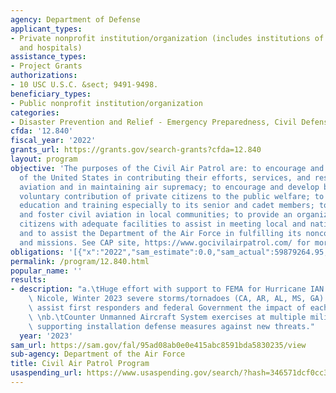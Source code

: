 ```yaml
---
agency: Department of Defense
applicant_types:
- Private nonprofit institution/organization (includes institutions of higher education
  and hospitals)
assistance_types:
- Project Grants
authorizations:
- 10 USC U.S.C. &sect; 9491-9498.
beneficiary_types:
- Public nonprofit institution/organization
categories:
- Disaster Prevention and Relief - Emergency Preparedness, Civil Defense
cfda: '12.840'
fiscal_year: '2022'
grants_url: https://grants.gov/search-grants?cfda=12.840
layout: program
objective: 'The purposes of the Civil Air Patrol are: to encourage and aid citizens
  of the United States in contributing their efforts, services, and resources in developing
  aviation and in maintaining air supremacy; to encourage and develop by example the
  voluntary contribution of private citizens to the public welfare; to provide aviation
  education and training especially to its senior and cadet members; to encourage
  and foster civil aviation in local communities; to provide an organization of private
  citizens with adequate facilities to assist in meeting local and national emergencies;
  and to assist the Department of the Air Force in fulfilling its noncombat programs
  and missions. See CAP site, https://www.gocivilairpatrol.com/ for more information.'
obligations: '[{"x":"2022","sam_estimate":0.0,"sam_actual":59879264.95,"usa_spending_actual":65255579.67},{"x":"2023","sam_estimate":80000000.0,"sam_actual":0.0,"usa_spending_actual":61373055.12},{"x":"2024","sam_estimate":80000000.0,"sam_actual":0.0,"usa_spending_actual":0.0}]'
permalink: /program/12.840.html
popular_name: ''
results:
- description: "a.\tHuge effort with support to FEMA for Hurricane IAN Topical Storm\
    \ Nicole, Winter 2023 severe storms/tornadoes (CA, AR, AL, MS, GA) imagery to\
    \ assist first responders and federal Government the impact of each event. \n\
    \ \nb.\tCounter Unmanned Aircraft System exercises at multiple military installations\
    \ supporting installation defense measures against new threats."
  year: '2023'
sam_url: https://sam.gov/fal/95ad08ab0e0e415abc8591bda5830235/view
sub-agency: Department of the Air Force
title: Civil Air Patrol Program
usaspending_url: https://www.usaspending.gov/search/?hash=346571dcf0cc31da651ac17a5eb49f9c
---
```

